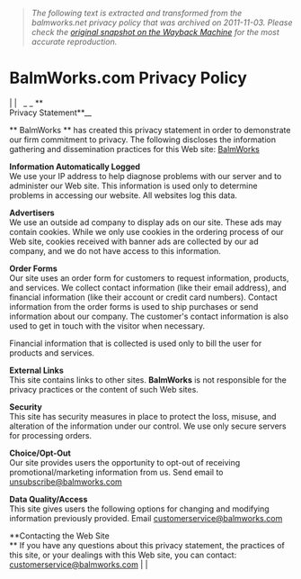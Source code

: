 > *The following text is extracted and transformed from the balmworks.net privacy policy that was archived on 2011-11-03. Please check the [original snapshot on the Wayback Machine](https://web.archive.org/web/20111103095551id_/http%3A//www.balmworks.com/policy.html) for the most accurate reproduction.*

# BalmWorks.com Privacy Policy

| |    _ _ **  
Privacy Statement**__

** BalmWorks  ** has created this privacy statement in order to demonstrate our firm commitment to privacy. The following discloses the information gathering and dissemination practices for this Web site: [BalmWorks ](http://www.balmworks.com/)

**Information Automatically Logged**  
We use your IP address to help diagnose problems with our server and to administer our Web site. This information is used only to determine problems in accessing our website. All websites log this data.

**Advertisers**  
We use an outside ad company to display ads on our site. These ads may contain cookies. While we only use cookies in the ordering process of our Web site, cookies received with banner ads are collected by our ad company, and we do not have access to this information.

**Order Forms**  
Our site uses an order form for customers to request information, products, and services. We collect contact information (like their email address), and financial information (like their account or credit card numbers). Contact information from the order forms is used to ship purchases or send information about our company. The customer's contact information is also used to get in touch with the visitor when necessary.

Financial information that is collected is used only to bill the user for products and services.

**External Links**  
This site contains links to other sites. **BalmWorks** is not responsible for the privacy practices or the content of such Web sites.

**Security**  
This site has security measures in place to protect the loss, misuse, and alteration of the information under our control. We use only secure servers for processing orders.

**Choice/Opt-Out**  
Our site provides users the opportunity to opt-out of receiving promotional/marketing information from us. Send email to [unsubscribe@balmworks.com](mailto:unsubscribe@balmworks.com)

**Data Quality/Access**  
This site gives users the following options for changing and modifying information previously provided. Email [customerservice@balmworks.com](mailto:customerservice@balmworks.com)

**Contacting the Web Site  
** If you have any questions about this privacy statement, the practices of this site, or your dealings with this Web site, you can contact: [customerservice@balmworks.com](mailto:customerservice@balmworks.com) | | 
